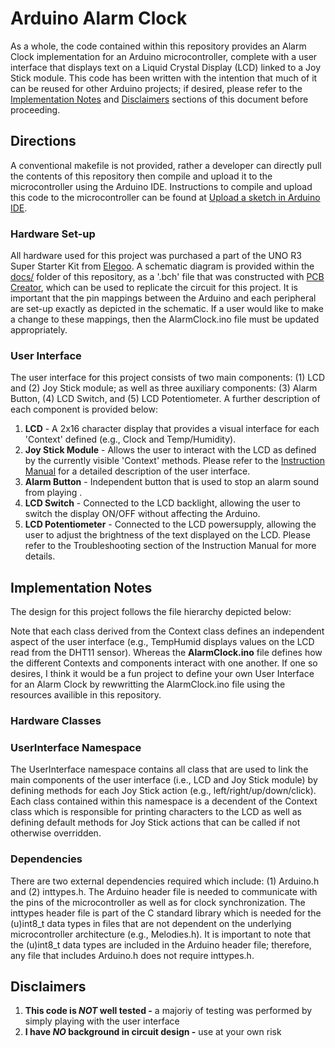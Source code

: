 # Arduino Alarm Clock
As a whole, the code contained within this repository provides an Alarm Clock implementation for an Arduino microcontroller, complete with a user interface that
displays text on a Liquid Crystal Display (LCD) linked to a Joy Stick module. This code has been written with the intention that much of it can be reused for other
Arduino projects; if desired, please refer to the [Implementation Notes](#implementation-notes) and [Disclaimers](#disclaimers) sections of this document before proceeding. 
## Directions
A conventional makefile is not provided, rather a developer can directly pull the contents of this repository then compile and upload it to the microcontroller using the Arduino IDE. Instructions to compile and upload this code to the microcontroller can be found at [Upload a sketch in Arduino IDE](https://support.arduino.cc/hc/en-us/articles/4733418441116-Upload-a-sketch-in-Arduino-IDE). 
### Hardware Set-up
All hardware used for this project was purchased a part of the UNO R3 Super Starter Kit from [Elegoo](https://us.elegoo.com/collections/arduino-kits). A schematic diagram is provided within the [docs/](docs/) folder of this repository, as a '.bch' file that was constructed with [PCB Creator](https://bayareacircuits.com/pcb-design-layout-software-custom/), which can be used to replicate the circuit for this project. It is important that the pin mappings between the Arduino and each peripheral are set-up exactly as depicted in the schematic. If a user would like to make a change to these mappings, then the AlarmClock.ino file must be updated appropriately. 
### User Interface
The user interface for this project consists of two main components: (1) LCD and (2) Joy Stick module; as well as three auxiliary components: (3) Alarm Button, (4) LCD Switch, and (5) LCD Potentiometer.
A further description of each component is provided below:
1. **LCD** - A 2x16 character display that provides a visual interface for each 'Context' defined (e.g., Clock and Temp/Humidity).
3. **Joy Stick Module** - Allows the user to interact with the LCD as defined by the currently visible 'Context' methods. Please refer to the [Instruction Manual](https://github.com/rsjahnige/AlarmClock/wiki/Instruction-Manual) for a detailed description of the user interface.
6. **Alarm Button** - Independent button that is used to stop an alarm sound from playing .
7. **LCD Switch** - Connected to the LCD backlight, allowing the user to switch the display ON/OFF without affecting the Arduino.
8. **LCD Potentiometer** - Connected to the LCD powersupply, allowing the user to adjust the brightness of the text displayed on the LCD. Please refer to the Troubleshooting section
   of the Instruction Manual for more details.
## Implementation Notes
The design for this project follows the file hierarchy depicted below:  

Note that each class derived from the Context class defines an independent aspect of the user interface (e.g., TempHumid displays values on the LCD read from the DHT11 sensor). Whereas the **AlarmClock.ino** file defines how the different Contexts and components interact with one another. If one so desires, I think it would be a fun project to define your own User Interface for an Alarm Clock by rewwritting the AlarmClock.ino file using the resources availible in this repository. 
### Hardware Classes

### UserInterface Namespace
The UserInterface namespace contains all class that are used to link the main components of the user interface (i.e., LCD and Joy Stick module) by defining methods for each Joy Stick action (e.g., left/right/up/down/click). Each class contained within this namespace is a decendent of the Context class which is responsible for printing characters to the LCD as well as defining default methods for Joy Stick actions that can be called if not otherwise overridden. 
### Dependencies
There are two external dependencies required which include: (1) Arduino.h and (2) inttypes.h. The Arduino header file is needed to communicate with the pins of the microcontroller as well as for clock synchronization. The inttypes header file is part of the C standard library which is needed for the (u)int8_t data types in files that are not dependent on the underlying microcontroller architecture (e.g., Melodies.h). It is important to note that the (u)int8_t data types are included in the Arduino header file; therefore, any file that includes Arduino.h does not require inttypes.h.
## Disclaimers
1. **This code is _NOT_ well tested -** a majoriy of testing was performed by simply playing with the user interface
2. **I have _NO_ background in circuit design -** use at your own risk
